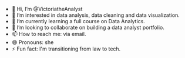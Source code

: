 - 👋 Hi, I’m @VictoriatheAnalyst
- 👀 I’m interested in data analysis, data cleaning and data visualization.
- 🌱 I’m currently learning a full course on Data Analytics.
- 💞️ I’m looking to collaborate on building a data analyst portfolio.
- 📫 How to reach me: via email.
- 😄 Pronouns: she
- ⚡ Fun fact: I'm transitioning from law to tech.

<!---
VictoriatheAnalyst/VictoriatheAnalyst is a ✨ special ✨ repository because its `README.md` (this file) appears on your GitHub profile.
You can click the Preview link to take a look at your changes.
--->
